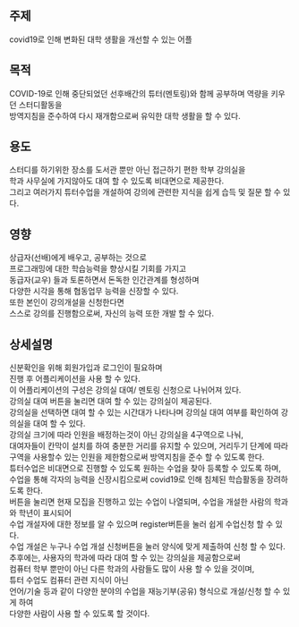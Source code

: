 ## 주제  
covid19로 인해 변화된 대학 생활을 개선할 수 있는 어플

## 목적  
COVID-19로 인해 중단되었던 선후배간의 튜터(멘토링)와 함께 공부하며 역량을 키우던 스터디활동을  
방역지침을 준수하여 다시 재개함으로써 유익한 대학 생활을 할 수 있다.  

## 용도  
스터디를 하기위한 장소를 도서관 뿐만 아닌 접근하기 편한 학부 강의실을  
학과 사무실에 가지않아도 대여 할 수 있도록 비대면으로 제공한다.  
그리고 여러가지 튜터수업을 개설하여 강의에 관련한 지식을 쉽게 습득 및 질문 할 수 있다.  



## 영향  
상급자(선배)에게 배우고, 공부하는 것으로  
프로그래밍에 대한 학습능력을 향상시킬 기회를 가지고  
동급자(교우) 들과 토론하면서 돈독한 인간관계를 형성하며  
다양한 시각을 통해 협동업무 능력을 신장할 수 있다.  
또한 본인이 강의개설을 신청한다면  
스스로 강의를 진행함으로써, 자신의 능력 또한 개발 할 수 있다.  

## 상세설명  
신분확인을 위해 회원가입과 로그인이 필요하며  
진행 후 어플리케이션을 사용 할 수 있다.  
이 어플리케이션의 구성은 강의실 대여/ 멘토링 신청으로 나뉘어져 있다.  
강의실 대여 버튼을 눌리면 대여 할 수 있는 강의실이 제공된다.  
강의실을 선택하면 대여 할 수 있는 시간대가 나타나며 강의실 대여 여부를 확인하여 강의실을 대여 할 수 있다.  
강의실 크기에 따라 인원을 배정하는것이 아닌 강의실을 4구역으로 나눠,  
대여자들이 칸막이 설치를 하여 충분한 거리를 유지할 수 있으며,
거리두기 단계에 따라 구역을 사용할수 있는 인원을 제한함으로써 방역지침을 준수 할 수 있도록 한다.  
튜터수업은 비대면으로 진행할 수 있도록 원하는 수업을 찾아 등록할 수 있도록 하며,  
수업을 통해 각자의 능력을 신장시킴으로써 covid19로 인해 침체된 학습활동을 장려하도록 한다.  
버튼을 눌리면 현재 모집을 진행하고 있는 수업이 나열되며, 수업을 개설한 사람의 학과와 학년이 표시되어  
수업 개설자에 대한 정보를 알 수 있으며 register버튼을 눌러 쉽게 수업신청 할 수 있다.  
수업 개설은 누구나 수업 개설 신청버튼을 눌러 양식에 맞게 제출하여 신청 할 수 있다.  
추후에는, 사용자의 학과에 따라 대여 할 수 있는 강의실을 제공함으로써  
컴퓨터 학부 뿐만이 아닌 다른 학과의 사람들도 많이 사용 할 수 있을 것이며,  
튜터 수업도 컴퓨터 관련 지식이 아닌  
언어/기술 등과 같이 다양한 분야의 수업을 재능기부(공유) 형식으로 개설/신청 할 수 있게 하여  
다양한 사람이 사용 할 수 있도록 할 것이다.  
  
